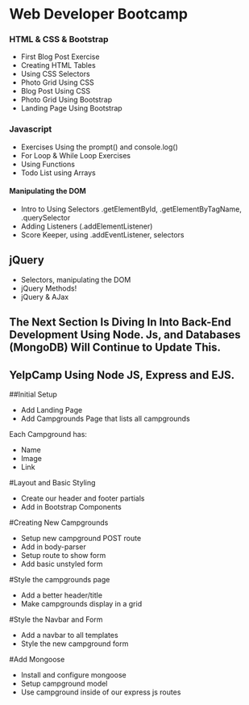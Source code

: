 # Web Developer Bootcamp

### HTML & CSS & Bootstrap
- First Blog Post Exercise
- Creating HTML Tables
- Using CSS Selectors
- Photo Grid Using CSS
- Blog Post Using CSS 
- Photo Grid Using Bootstrap 
- Landing Page Using Bootstrap

### Javascript
- Exercises Using the prompt() and console.log()
- For Loop & While Loop Exercises
- Using Functions
- Todo List using Arrays

#### Manipulating the DOM 
- Intro to Using Selectors .getElementById, .getElementByTagName, .querySelector
- Adding Listeners (.addElementListener)
- Score Keeper, using .addEventListener, selectors

## jQuery
- Selectors, manipulating the DOM
- jQuery Methods!
- jQuery & AJax

## The Next Section Is Diving In Into Back-End Development Using Node. Js, and Databases (MongoDB) Will Continue to Update This.

## YelpCamp Using Node JS, Express and EJS.

##Initial Setup
* Add Landing Page
* Add Campgrounds Page that lists all campgrounds

Each Campground has:
   * Name
   * Image
   * Link
   
#Layout and Basic Styling
* Create our header and footer partials
* Add in Bootstrap Components

#Creating New Campgrounds
* Setup new campground POST route
* Add in body-parser
* Setup route to show form
* Add basic unstyled form

#Style the campgrounds page
* Add a better header/title
* Make campgrounds display in a grid

#Style the Navbar and Form
* Add a navbar to all templates
* Style the new campground form

#Add Mongoose
* Install and configure mongoose
* Setup campground model
* Use campground inside of our express js routes
